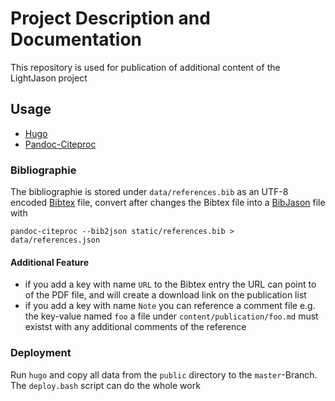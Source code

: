 # Project Description and Documentation  

This repository is used for publication of additional content of the LightJason project

## Usage

* [Hugo](https://gohugo.io/)
* [Pandoc-Citeproc](http://pandoc.org/)

### Bibliographie

The bibliographie is stored under ```data/references.bib``` as an UTF-8 encoded [Bibtex](http://www.bibtex.org/) file, convert after changes the Bibtex file into a [BibJason](http://okfnlabs.org/bibjson/) file with

```
pandoc-citeproc --bib2json static/references.bib > data/references.json
```

#### Additional Feature

* if you add a key with name ```URL``` to the Bibtex entry the URL can point to of the PDF file, and will create a download link on the publication list
* if you add a key with name ```Note``` you can reference a comment file e.g. the key-value named ```foo``` a file under ```content/publication/foo.md``` must existst with any additional comments of the reference

### Deployment

Run ```hugo``` and copy all data from the ```public``` directory to the ```master```-Branch. The ```deploy.bash``` script can do the whole work